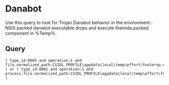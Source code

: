 # Danabot

Use this query to look for Trojan Danabot behavior in the environment : NSIS packed danabot executable drops and execute themida packed component in %Temp%.

## Query
```
( type_id:8003 and operation:1 and file.normalized_path:CSIDL_PROFILE\appdata\local\temp\effort\foulervp.exe ) or ( type_id:8001 and operation:1 and process.file.normalized_path:CSIDL_PROFILE\appdata\local\temp\effort\foulervp.exe )

```
